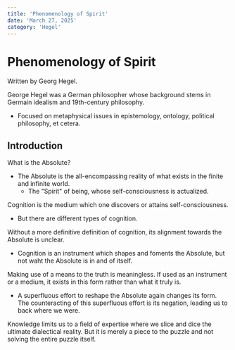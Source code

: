 ```yaml
---
title: 'Phenomenology of Spirit'
date: 'March 27, 2025'
category: 'Hegel'
---
```


# Phenomenology of Spirit

Written by Georg Hegel.

George Hegel was a German philosopher whose background stems in Germain idealism and 19th-century philosophy.

- Focused on metaphysical issues in epistemology, ontology, political philosophy, et cetera.

## Introduction

What is the Absolute?

- The Absolute is the all-encompassing reality of what exists in the finite and infinite world.
    - The "Spirit" of being, whose self-consciousness is actualized.

Cognition is the medium which one discovers or attains self-consciousness.

- But there are different types of cognition.

Without a more definitive definition of cognition, its alignment towards the Absolute is unclear.

- Cognition is an instrument which shapes and foments the Absolute, but not waht the Absolute is in and of itself.

Making use of a means to the truth is meaningless. If used as an instrument or a medium, it exists in this form rather than what it truly is.

- A superfluous effort to reshape the Absolute again changes its form. The counteracting of this superfluous effort is its negation, leading us to back where we were.

Knowledge limits us to a field of expertise where we slice and dice the ultimate dialectical reality. But it is merely a piece to the puzzle and not solving the entire puzzle itself.